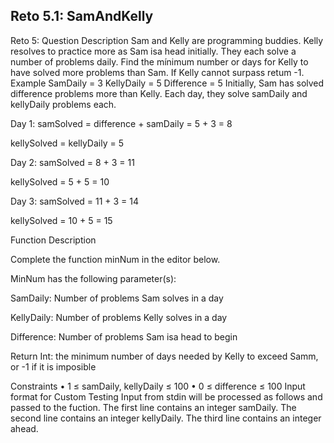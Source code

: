 ## Reto 5.1: SamAndKelly
Reto 5: Question Description
Sam and Kelly are programming buddies. Kelly resolves to practice more as Sam isa head initially.
They each solve a number of problems daily. Find the mínimum number or days for Kelly to have
solved more problems than Sam. If Kelly cannot surpass retum -1.
Example
SamDaily = 3
KellyDaily = 5
Difference = 5
Initially, Sam has solved difference problems more than Kelly. Each day, they solve samDaily and
kellyDaily problems each.

Day 1: samSolved = difference + samDaily = 5 + 3 = 8

kellySolved = kellyDaily = 5

Day 2: samSolved = 8 + 3 = 11

kellySolved = 5 + 5 = 10

Day 3: samSolved = 11 + 3 = 14

kellySolved = 10 + 5 = 15



Function Description

Complete the function minNum in the editor below.

MinNum has the following parameter(s):

SamDaily: Number of problems Sam solves in a day

KellyDaily: Number of problems Kelly solves in a day

Difference: Number of problems Sam isa head to begin

Return
Int: the minimum number of days needed by Kelly to exceed Samm, or -1 if it is imposible

Constraints
• 1 ≤ samDaily, kellyDaily ≤ 100
• 0 ≤ difference ≤ 100
Input format for Custom Testing
Input from stdin will be processed as follows and passed to the fuction.
The first line contains an integer samDaily.
The second line contains an integer kellyDaily.
The third line contains an integer ahead.

